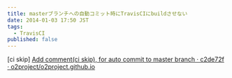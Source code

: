 ```yaml
---
title: masterブランチへの自動コミット時にTravisCIにbuildさせない
date: 2014-01-03 17:50 JST
tags:
  - TravisCI
published: false
---
```


[ci skip]
[Add comment(ci skip), for auto commit to master branch · c2de72f · o2project/o2project.github.io](https://github.com/o2project/o2project.github.io/commit/c2de72f5a08ac2c8cc45780ce11ccd027e5a6974)

